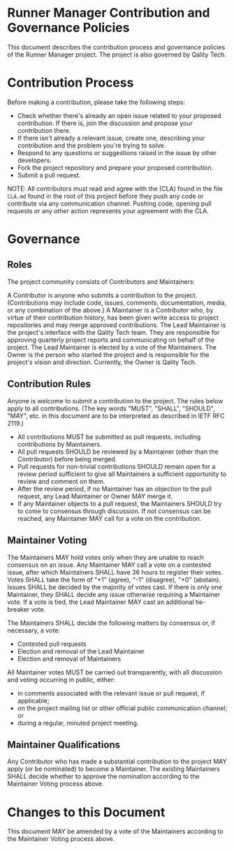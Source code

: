 # Runner Manager Contribution and Governance Policies
This document describes the contribution process and governance policies of the Runner Manager project. The project is also governed by Qality Tech.

# Contribution Process
Before making a contribution, please take the following steps:

- Check whether there's already an open issue related to your proposed contribution. If there is, join the discussion and propose your contribution there.
- If there isn't already a relevant issue, create one, describing your contribution and the problem you're trying to solve.
- Respond to any questions or suggestions raised in the issue by other developers.
- Fork the project repository and prepare your proposed contribution.
- Submit a pull request.

NOTE: All contributors must read and agree with the (CLA) found in the file `CLA.md` found in the root of this project before they push any code or contribute via any communication channel. Pushing code, opening pull requests or any other action represents your agreement with the CLA.

# Governance
## Roles
The project community consists of Contributors and Maintainers:

A Contributor is anyone who submits a contribution to the project. (Contributions may include code, issues, comments, documentation, media, or any combination of the above.)
A Maintainer is a Contributor who, by virtue of their contribution history, has been given write access to project repositories and may merge approved contributions.
The Lead Maintainer is the project's interface with the Qality Tech team. They are responsible for approving quarterly project reports and communicating on behalf of the project. The Lead Maintainer is elected by a vote of the Maintainers.
The Owner is the person who started the project and is responsible for the project's vision and direction. Currently, the Owner is Qality Tech.

## Contribution Rules
Anyone is welcome to submit a contribution to the project. The rules below apply to all contributions. (The key words "MUST", "SHALL", "SHOULD", "MAY", etc. in this document are to be interpreted as described in IETF RFC 2119.)

- All contributions MUST be submitted as pull requests, including contributions by Maintainers.
- All pull requests SHOULD be reviewed by a Maintainer (other than the Contributor) before being merged.
- Pull requests for non-trivial contributions SHOULD remain open for a review period sufficient to give all Maintainers a sufficient opportunity to review and comment on them.
- After the review period, if no Maintainer has an objection to the pull request, any Lead Maintainer or Owner MAY merge it.
- If any Maintainer objects to a pull request, the Maintainers SHOULD try to come to consensus through discussion. If not consensus can be reached, any Maintainer MAY call for a vote on the contribution.

## Maintainer Voting
The Maintainers MAY hold votes only when they are unable to reach consensus on an issue. Any Maintainer MAY call a vote on a contested issue, after which Maintainers SHALL have 36 hours to register their votes. Votes SHALL take the form of "+1" (agree), "-1" (disagree), "+0" (abstain). Issues SHALL be decided by the majority of votes cast. If there is only one Maintainer, they SHALL decide any issue otherwise requiring a Maintainer vote. If a vote is tied, the Lead Maintainer MAY cast an additional tie-breaker vote.

The Maintainers SHALL decide the following matters by consensus or, if necessary, a vote:

- Contested pull requests
- Election and removal of the Lead Maintainer
- Election and removal of Maintainers

All Maintainer votes MUST be carried out transparently, with all discussion and voting occurring in public, either:
- in comments associated with the relevant issue or pull request, if applicable;
- on the project mailing list or other official public communication channel; or
- during a regular, minuted project meeting.

## Maintainer Qualifications
Any Contributor who has made a substantial contribution to the project MAY apply (or be nominated) to become a Maintainer. The existing Maintainers SHALL decide whether to approve the nomination according to the Maintainer Voting process above.

# Changes to this Document
This document MAY be amended by a vote of the Maintainers according to the Maintainer Voting process above.
